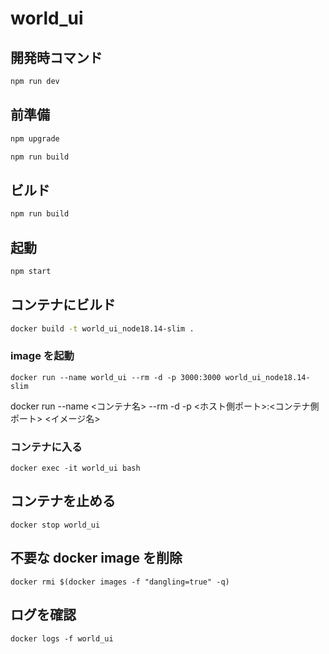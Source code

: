 # world_ui

## 開発時コマンド

```sh
npm run dev
```

## 前準備

```sh
npm upgrade
```

```sh
npm run build
```

## ビルド

```sh
npm run build
```

## 起動

```sh
npm start
```

## コンテナにビルド

```sh
docker build -t world_ui_node18.14-slim .
```

### image を起動

```shell
docker run --name world_ui --rm -d -p 3000:3000 world_ui_node18.14-slim
```

docker run --name <コンテナ名> --rm -d -p <ホスト側ポート>:<コンテナ側ポート> <イメージ名>

### コンテナに入る

```shell
docker exec -it world_ui bash
```

## コンテナを止める

```shell
docker stop world_ui
```

## 不要な docker image を削除

```shell
docker rmi $(docker images -f "dangling=true" -q)
```

## ログを確認

```shell
docker logs -f world_ui
```
